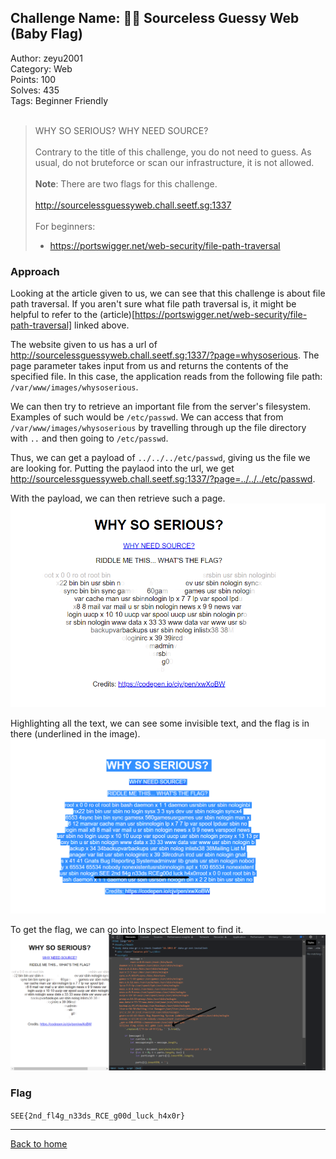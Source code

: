 ## Challenge Name: 🧑‍🎓 Sourceless Guessy Web (Baby Flag)
Author: zeyu2001  
Category: Web  
Points: 100  
Solves: 435  
Tags: Beginner Friendly  
<br>
>WHY SO SERIOUS? WHY NEED SOURCE?  <br>  
Contrary to the title of this challenge, you do not need to guess. As usual, do not bruteforce or scan our infrastructure, it is not allowed. <br><br>
<b>Note</b>: There are two flags for this challenge.
<br><br>http://sourcelessguessyweb.chall.seetf.sg:1337<br><br>
For beginners:<br>
> - https://portswigger.net/web-security/file-path-traversal



### Approach
Looking at the article given to us, we can see that this challenge is about file path traversal. If you aren't sure what file path traversal is, it might be helpful to refer to the (article)[https://portswigger.net/web-security/file-path-traversal] linked above.

The website given to us has a url of http://sourcelessguessyweb.chall.seetf.sg:1337/?page=whysoserious. The page parameter takes input from us and returns the contents of the specified file. In this case, the application reads from the following file path: `/var/www/images/whysoserious`.

We can then try to retrieve an important file from the server's filesystem. Examples of such would be `/etc/passwd`. We can access that from `/var/www/images/whysoserious` by travelling through up the file directory with `..` and then going to `/etc/passwd`.

Thus, we can get a payload of `../../../etc/passwd`, giving us the file we are looking for. Putting the paylaod into the url, we get http://sourcelessguessyweb.chall.seetf.sg:1337/?page=../../../etc/passwd. 

With the payload, we can then retrieve such a page.
![img](https://github.com/Team-Rainbow-Hash/seetf-2022-writeups/blob/main/web/%F0%9F%A7%91%E2%80%8D%F0%9F%8E%93%20Sourceless%20Guessy%20Web%20(Baby%20Flag)/files/passwd_website.png "Image")  

Highlighting all the text, we can see some invisible text, and the flag is in there (underlined in the image).
![img](https://github.com/Team-Rainbow-Hash/seetf-2022-writeups/blob/main/web/%F0%9F%A7%91%E2%80%8D%F0%9F%8E%93%20Sourceless%20Guessy%20Web%20(Baby%20Flag)/files/passwd_website_highlighted.png "Image")  

To get the flag, we can go into Inspect Element to find it.
![img](https://github.com/Team-Rainbow-Hash/seetf-2022-writeups/blob/main/web/%F0%9F%A7%91%E2%80%8D%F0%9F%8E%93%20Sourceless%20Guessy%20Web%20(Baby%20Flag)/files/passwd_website_inspectelement.png "Image")


### Flag
`SEE{2nd_fl4g_n33ds_RCE_g00d_luck_h4x0r}`

---
[Back to home](https://github.com/Team-Rainbow-Hash/seetf-2022-writeups)